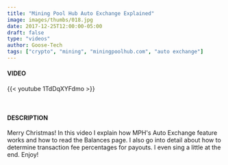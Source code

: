```yaml
---
title: "Mining Pool Hub Auto Exchange Explained"
image: images/thumbs/018.jpg
date: 2017-12-25T12:00:00-05:00
draft: false
type: "videos"
author: Goose-Tech
tags: ["crypto", "mining", "miningpoolhub.com", "auto exchange"]
---
```


#### VIDEO

{{< youtube 1TdDqXYFdmo >}}

&nbsp;

#### DESCRIPTION

Merry Christmas! In this video I explain how MPH's Auto Exchange feature works and how to read the Balances page. I also go into detail about how to determine transaction fee percentages for payouts.  I even sing a little at the end. Enjoy!